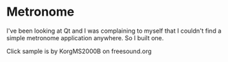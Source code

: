 Metronome
=========

I've been looking at Qt and I was complaining to myself that I couldn't find a
simple metronome application anywhere. So I built one.


Click sample is by KorgMS2000B on freesound.org
